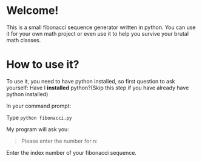 # Welcome!

This is a small fibonacci sequence generator written in python. You can use it for your own math project or even use it to help you survive your brutal math classes.

# How to use it?

To use it, you need to have python installed, so first question to ask yourself: Have I **installed** python?(Skip this step if you have already have python installed)

In your command prompt:

Type `python fibonacci.py`

My program will ask you:

> Please enter the number for n:

Enter the index number of your fibonacci sequence.